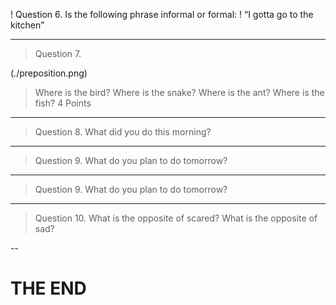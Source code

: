 

! Question 6. Is the following phrase informal or formal:
! “I gotta go to the kitchen”

---

> Question 7. 

(./preposition.png)

> Where is the bird?
> Where is the snake?
> Where is the ant?
> Where is the fish?
> 4 Points

---

> Question 8. 
> What did you do this morning?

---


> Question 9.
> What do you plan to do tomorrow?

---

> Question 9.
> What do you plan to do tomorrow?

---

> Question 10.
> What is the opposite of scared?
> What is the opposite of sad?

--

# THE END




